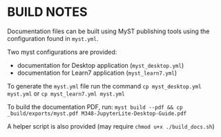 # BUILD NOTES

Documentation files can be built using MyST publishing tools using the configuration found in `myst.yml`.

Two myst configurations are provided:

- documentation for Desktop application (`myst_desktop.yml`)
- documentation for Learn7 application (`myst_learn7.yml`)

To generate the `myst.yml` file run the command `cp myst_desktop.yml myst.yml` or `cp myst_learn7.yml myst.yml`

To build the documentation PDF, run: `myst build --pdf && cp _build/exports/myst.pdf M348-JupyterLite-Desktop-Guide.pdf`

A  helper script is also provided (may require `chmod u+x ./build_docs.sh`)